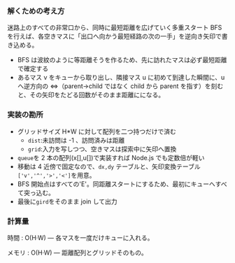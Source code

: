 ### 解くための考え方

迷路上のすべての非常口から、同時に最短距離を広げていく多重スタート BFS を行えば、各空きマスに「出口へ向かう最短経路の次の一手」を逆向き矢印で書き込める。

- BFS は波紋のように等距離そうを作るため、先に訪れたマスは必ず最短距離で確定する
- あるマス v をキューから取り出し、隣接マス u に初めて到達した瞬間に、u へ逆方向の ⇔（parent→child ではなく child から parent を指す）を刻むと、その矢印をたどる回数がそのまま距離にになる。

### 実装の勘所

- グリッドサイズ H\*W に対して配列を二つ持つだけで済む
  - `dist`:未訪問は -1 、訪問済みは距離
  - `grid`:入力を写しつつ、空きマスは探索中に矢印へ置換
- `queue`を 2 本の配列(x[],u[])で実装すれば Node.js でも定数倍が軽い
- 移動は 4 近傍で固定なので、`dx,dy` テーブルと、矢印変換テーブル`['v','^','>','<']`を用意。
- BFS 開始点はすべての'E'。同距離スタートにするため、最初にキューへすべて突っ込む。
- 最後に`gird`をそのまま join して出力

### 計算量

時間 : O(H·W) ― 各マスを一度だけキューに入れる。

メモリ : O(H·W) ― 距離配列とグリッドそのもの。
